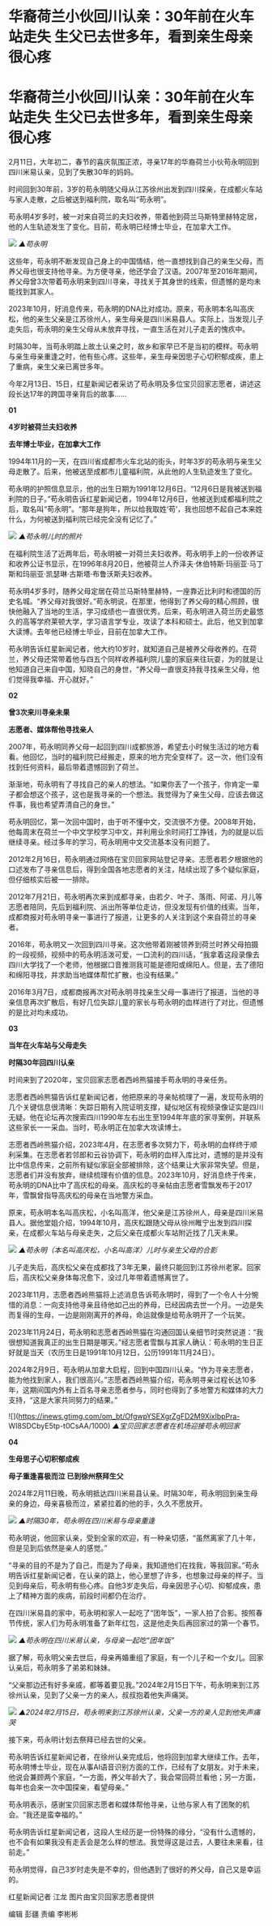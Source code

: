# 华裔荷兰小伙回川认亲：30年前在火车站走失 生父已去世多年，看到亲生母亲很心疼

# 华裔荷兰小伙回川认亲：30年前在火车站走失 生父已去世多年，看到亲生母亲很心疼

2月11日，大年初二，春节的喜庆氛围正浓，寻亲17年的华裔荷兰小伙苟永明回到四川米易认亲，见到了失散30年的妈妈。

时间回到30年前，3岁的苟永明随父母从江苏徐州出发到四川探亲，在成都火车站与家人走散，之后被送到福利院，取名叫“苟永明”。

苟永明4岁多时，被一对来自荷兰的夫妇收养，带着他到荷兰马斯特里赫特定居，他的人生轨迹发生了变化。目前，苟永明已经博士毕业，在加拿大工作。

![](https://inews.gtimg.com/om_bt/OU5VvoXF0d7LUuoVNVGGMeCogNAdBUFFO2GaOAR5qHx68AA/1000)
_▲苟永明_

这些年，苟永明不断发现自己身上的中国情结，他一直想找到自己的亲生父母，而养父母也很支持他寻亲。为方便寻亲，他还学会了汉语。2007年至2016年期间，养父母曾3次带着苟永明来到四川寻亲，寻找关于其身世的线索，但遗憾的是均未能找到其家人。

2023年10月，好消息传来，苟永明的DNA比对成功。原来，苟永明本名叫高庆松，他的亲生父亲是江苏徐州人，亲生母亲是四川米易县人。实际上，当发现儿子走失后，苟永明的亲生父母从未放弃寻找，一直生活在对儿子走丢的愧疚中。

时隔30年，当苟永明踏上故土认亲之时，故乡和家早已不是当初的模样。苟永明与亲生母亲重逢之时，他有些心疼。这些年，亲生母亲因思子心切积郁成疾，患上了重病，亲生父亲已离世多年。

今年2月13日、15日，红星新闻记者采访了苟永明及多位宝贝回家志愿者，讲述这段长达17年的跨国寻亲背后的故事……

**01**

**4岁时被荷兰夫妇收养**

**去年博士毕业，在加拿大工作**

1994年11月的一天，在四川省成都市火车北站的街头，时年3岁的苟永明与亲生父母走散了。后来，他被送至成都市儿童福利院，从此他的人生轨迹发生了变化。

苟永明的护照信息显示，他的出生日期为1991年12月6日。“12月6日是我被送到福利院的日子。”苟永明告诉红星新闻记者，1994年12月6日，他被送到成都福利院之后，取名叫“苟永明”。“那年是狗年，所以给我取姓‘苟’，我也回想不起自己本来姓什么，为何被送到福利院已经完全没有记忆了。”

![](https://inews.gtimg.com/om_bt/Ov2ICWWlEBG1cMgYbREXgJK2gO3aYS8BGGCaE4zgLemzkAA/1000)
_▲苟永明儿时的照片_

在福利院生活了近两年后，苟永明被一对荷兰夫妇收养。苟永明手上的一份收养证和收养公证书显示，在1996年8月20日，他被荷兰人乔泽夫·休伯特斯·玛丽亚·马丁斯和玛丽亚·凯瑟琳·古斯塔·布鲁沃斯夫妇收养。

苟永明4岁多时，随养父母定居在荷兰马斯特里赫特，一座靠近比利时和德国的历史名城。“养父母对我很好。”苟永明说，在那里，他得到了养父母的精心照顾，很快他融入了当地的生活，学习成绩也一直很优秀。后来，苟永明进入荷兰历史最悠久的高等学府莱顿大学，学习语言学专业，攻读了本科和硕士。此后，他又到加拿大读博。去年他已经博士毕业，目前在加拿大工作。

苟永明告诉红星新闻记者，他大约10岁时，就知道自己是被养父母收养的。在荷兰，养父母还常带着他与四五个同样收养福利院儿童的家庭来往玩耍，为的就是让他知道自己来自中国，知晓自己的身世，“养父母一直很支持我寻找亲生父母，他们觉得我幸福、开心就好。”

**02**

**曾3次来川寻亲未果**

**志愿者、媒体帮他寻找亲人**

2007年，苟永明同养父母一起回到四川成都旅游，希望去小时候生活过的地方看看。他回忆，当时的福利院已经搬走，原来的地方完全变样了。这一次，他们没有找到任何资料，最后带着遗憾回到了荷兰。

渐渐地，苟永明有了寻找自己的亲人的想法。“如果你丢了一个孩子，你肯定一辈子都会想这个孩子，这也是我寻亲的一个想法。我觉得为了亲生父母，应该去做这件事，我也希望弄清自己的身世。”

苟永明回忆，第一次回中国时，由于听不懂中文，交流很不方便。2008年开始，他每周末在荷兰一个中文学校学习中文，并利用业余时间打工挣钱，为的就是以后继续寻亲。经过多年的学习，苟永明用中文交流基本没有问题了。

2012年2月16日，苟永明通过网络在宝贝回家网站登记寻亲。志愿者若夕根据他的口述发布了寻亲信息后，得到全国各地志愿者的关注，陆续出现了多个疑似家庭，但仔细核实后被一一排除。

2012年7月21日，苟永明再次来到成都寻亲，由若夕、叶子、落雨、阿诺、月儿等志愿者陪同，先后到福利院、派出所等单位走访，但没发现有价值的线索。当年，成都商报对苟永明寻亲一事进行了报道，让更多的人关注到这个来自荷兰的寻亲者。

2016年，苟永明又一次回到四川寻亲。这次他带着刚被领养到荷兰时养父母拍摄的一段视频，视频中的苟永明活泼可爱，一口流利的四川话，“我拿着这段录像去四川大学找了一个老师，他根据口音推测我可能是德阳或绵阳人。但是，去了德阳和绵阳寻找，并求助当地媒体帮忙扩散，也没有结果。”

2016年3月7日，成都商报再次对苟永明寻找亲生父母一事进行了报道，当他的寻亲信息再次扩散后，有好几位失踪儿童的家长与苟永明的血样进行了对比，但遗憾的是比对均未成功。

**03**

**当年在火车站与父母走失**

**时隔30年回四川认亲**

时间来到了2020年，宝贝回家志愿者西岭熊猫接手苟永明的寻亲任务。

志愿者西岭熊猫告诉红星新闻记者，他把原来的寻亲帖梳理了一遍，发现苟永明的几个关键信息很清晰：失踪日期有入院证明支撑，疑似地区有视频录像证实是四川无疑。他在论坛再次搜索四川1990年左右出生至1994年年底的家寻案例，并联系这些家长一一采血。当时，苟永明正在加拿大攻读博士。

志愿者西岭熊猫介绍，2023年4月，在志愿者多次努力下，苟永明的血样终于顺利采集。在志愿者若邻郎和云谷协调下，苟永明的血样入库比对，遗憾的是并没有比中信息传来，之前所有疑似家庭全部被排除，这个结果让大家非常失望。但是，志愿者们并没有放弃，继续梳理有价值的信息。2023年10月，好消息终于传来，苟永明的DNA比中了高庆松的母亲。高庆松的寻亲帖由志愿者雪飘发布于2017年，雪飘曾指导高庆松的母亲在当地警方采血。

原来，苟永明本名叫高庆松，小名叫高洋，他父亲是江苏徐州人，母亲是四川米易县人。据他堂姐介绍，1994年10月，高庆松跟随父母从徐州睢宁出发到四川探亲，在成都火车站与母亲走失，之后父亲在成都火车站附近找了几天未果。

![](https://inews.gtimg.com/om_bt/OU2pQUdt4cCiGLYkk3ZVkw7mnWGRYCQIyMjwFyQkFb04gAA/1000)
_▲苟永明（本名叫高庆松，小名叫高洋）儿时与亲生父母的合影_

儿子走失后，高庆松父亲在成都找了3年无果，最终只能回到江苏徐州老家。回家后，高庆松父亲身体每况愈下，没过几年带着遗憾离世了。

2023年11月，志愿者西岭熊猫将上述消息告诉苟永明时，得到了一个令人十分惋惜的消息：一向支持他寻亲且待他如己出的养母，已经因病去世一个月。一边是失而复得的生母，一边是刚刚离开的养母，命运就像是给苟永明开了一个玩笑。

2023年11月24日，苟永明和志愿者西岭熊猫在沟通回国认亲细节时突然说道：“我很想知道我真正的出生日期是哪天。”经志愿者雪飘与其家人确认：苟永明的生日正好就是当天（农历生日是1991年10月12日，公历1991年11月24日）。

2024年2月9日，苟永明从加拿大启程，回到中国四川认亲。“作为寻亲志愿者，能为他找到家人，我们很高兴。”志愿者西岭熊猫介绍，苟永明寻亲过程长达10多年，这期间国内外有上百名寻亲志愿者参与，同时也得到了多地警方和媒体的大力支持，“这是大家共同努力的结果。”

![](https://inews.gtimg.com/om_bt/OfgwpYSEXgrZgFD2M9XixlbpPra-
WI8SDCbyE5tp-t0CsAA/1000) _▲宝贝回家志愿者在机场迎接苟永明回家_

**04**

**生母思子心切积郁成疾**

**母子重逢喜极而泣 已到徐州祭拜生父**

2024年2月11日晚，苟永明抵达四川米易县认亲。时隔30年，苟永明回到亲生母亲的身边，母亲喜极而泣，紧紧拉着的他的手，久久不愿放开。

![](https://inews.gtimg.com/om_bt/OMDIXtBrShSouCKHZqMhFyhmXfV3QEMUSOvgaZX0JaLC8AA/1000)
_▲时隔30年，苟永明在四川米易与母亲重逢_

苟永明说，他回家认亲，受到全家的欢迎，有一种亲切感，“虽然离家了几十年，但是见到后依然是亲人的感觉。”

“寻亲的目的不是为了自己，而是为了母亲，我知道他们在找我，等我回家。”苟永明告诉红星新闻记者，在认亲的路上，他心里想了许多，也想象过母亲的样子。当见到母亲后，苟永明有些心疼。自他3岁走失后，母亲因思子心切、抑郁成疾，患上了精神方面的疾病，前段时间都仍在治疗。

在四川米易县的家中，苟永明和家人一起吃了“团年饭”，一家人拍了合影。按照春节传统，家人们为苟永明准备了新年红包，这是他走失后再回家过的第一个春节。

![](https://inews.gtimg.com/om_bt/OZHVtthGDiMeZti48iHUQdZCWeGFJBp2tdL_9ES8kF_10AA/1000)
_▲苟永明在四川米易认亲，与母亲一起吃“团年饭”_

据了解，苟永明父亲去世后，母亲再婚重组了家庭，有一个儿子和一个女儿。回家认亲后，苟永明多了弟弟和妹妹。

“父亲那边还有好多亲戚，都等着要见我。”2024年2月15日下午，苟永明来到江苏徐州认亲，见到了父亲一方的亲人，叔叔抱着他失声痛哭。

![](https://inews.gtimg.com/om_bt/Oes9eVj9Ct_9EH8fcaLHXFOnaTeF0MyN0bPlkBPjhaWgEAA/1000)
_▲2024年2月15日，苟永明来到江苏徐州认亲，父亲一方的亲人见到他失声痛哭_

接下来，苟永明计划去祭拜已经去世的父亲。

苟永明告诉红星新闻记者，在徐州认亲完成后，他将回到加拿大继续工作。去年，苟永明博士毕业，现在从事AI语音识别方面的工作，已经有了女朋友。对于未来，他说会兼顾两个家庭，“一方面，养父年龄大了，我会常回荷兰看他；另一方面，每年也会来一次中国探亲，看望母亲。”

苟永明表示，感谢宝贝回家志愿者和媒体帮他寻亲，让他与家人有了团聚的机会。“我还是蛮幸福的。”

苟永明告诉红星新闻记者，这段人生经历是一份特殊的缘分，“没有什么遗憾的，也不会有如果我没有走丢会是怎么样的想法。我觉得这是过去，人要往未来看，往前走。”

苟永明觉得，自己3岁时走失是不幸的，但他遇到了很好的养父母，自己又是幸运的。

红星新闻记者 江龙 图片由宝贝回家志愿者提供

编辑 彭疆 责编 李彬彬

